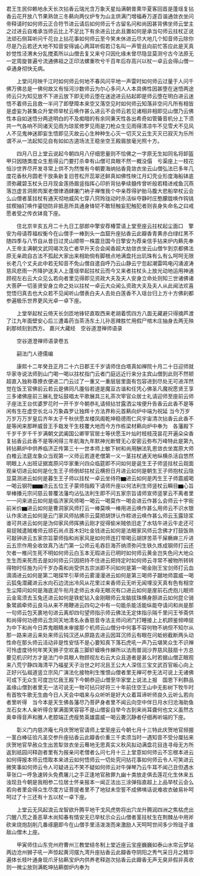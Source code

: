 <!-- { "loadSidebar": true } -->
君王生民仰赖地永天长次拈香云瑞光含万象天星灿满朝普熏华夏客回首是蓬瑶复拈香云花开放八节果熟敛三冬爇向两仪炉专为山主烘满门增福寿万遂百谐通敛衣坐问帝释请时如何师云正合符节进云请后如何师云千古留名问和尚因甚背佛坐师云堂主之过进云自难承当师云比上不足比下有余进云比此且置如何是承当句师云拄杖正说法顽石侧耳听问千花台上拈花事如何师云至今笑未休进云尽大地几个知音师云除你尽是乃云若还大地不知音安得诚心两耳听假若订名叫一声管且向前忙答应此是天真妙觉性泾渭未分乱搅紊所以山僧去复又来兮只因化缘未曾尽隐显莫测兮古今法原无一定周旋普遍兮流通佛祖之正印法螺重吹兮千百年后存高兴以杖一卓云会得山僧一卓通身彻快无病。

　　上堂问月映千江时如何师云何地不春风问平地一声雷时如何师云过量于人问千佛万佛总是一佛何故又有恒河沙数师云为尔心多问人人本具佛性因甚堕在迷悟两途师云只为知见放不下进云放下即无师云堕在迷途进云拈起即是师云堕在明白进云迷悟不着师云且救一半问了即孽障本来空又落空见时如何师云知落非空问凡所有相皆是虚妄为甚集众升堂师举杖云唤作甚么进云不会师云若见诸相非相即见山僧乃云佛性本自如迷悟分两途明白的不及痴暗的有余同秉天性各出希奇如管籥音机分上下须共一气各响不同诸天见雨为琼浆修罗见雨是刀枪众生见雨得清凉牛不见雪犬不见风人不见鬼神迷即妄生悟即见灭故云心生种种生心灭一切灭又云生灭灭已寂灭为乐所谓不从一法起知见自有如如古道场法王稳坐空王殿眉放毫光照十方。

　　四月八日上堂云说起今朝四月八仔细思量则不恰佛之一字原无生如同名将卸盔甲只因随类度众生惹得云门要打杀幸有山僧可具眼不然一概没傝　亏渠座上一枝花恒沙世界尽开发寻常上供不为然惟有今朝要海纳拈香竟敛衣坐云山僧弘法已多年几度花香秋月圆老干放条新复旧苍松开蕊翠还鲜真如佛性映江月幻壳业形度海船钵底须弥藏碧玉杖头日月现金莲扬眉竖指挥心印折背拈拳续髓传曾听般若精进戒鱼沉燕落岂虚言洞房肉案老僧律酒肆屠门衲子禅惟我个中亲荐得驴胎马腹大悲船举杖云会么山僧者茎拄杖有通天彻地威风七穿八窍玲珑动时杀活纵夺静时庄憨朦胧唤作钩铫拔楔抽钉唤作鎏铠防非抵恶所具通身锋铓不敢轻触妄犯触犯者则丧身失命名之曰戒愿者受之传衣钵竟下座。

　　住北京辛亥五月二十九日工部郎中擎安荐椿萱请上堂至座云拄杖起尘面口　擎安为母请荐福权衡今在山僧手一棒到头一血窟升座拈香云此瓣香青黄赤白绿红黑不随四季与八节自从昔日过灵山顺带一株震旦国今日擎安为荐亲信手拈来炉内爇先奉
人王帝主满朝文武同竭次及亡者早升天合会闻香超大劫敛衣坐云山僧乍到京都佛法原无亲疏自古法不孤起大家出来相助倘有脚根点地满盘托出玑珠有么有么呵呵无限长老几个丈夫此中若无知音不免山僧自遣自呼乃云山静云宁忽起潮雷鸣电闪涌波涛慈风悲雨一齐降护送夫人上蓬瑶举起拄杖云而今又来者拄杖头上放光动地运用神通顾视左右云大众见么若向者里见得即见资政大夫及夫人安身立命处则知三世诸佛诸大菩萨一切圣贤安身立命之处以拄杖一卓云大众闻么资政大夫及夫人从此闻法欢喜觉悟归真去也大众若不见闻听山僧表白夫人去处白莲香不入瑶台归上方十方佛刹都参遍极乐世界更风光卓一卓下座。

　　上堂举起杖云倚天长剑匝地锋铓直取西来老胡着慌四方八面无藏避只得摘芦渡了江九年面壁安心后三遭毒药当茶汤东土儿孙恶辣胜忙用假尸棺木庄抽身去两无殃刹那倾刻到西方。
嘉兴大藏经　空谷道澄禅师语录


　　空谷道澄禅师语录卷五

　　嗣法门人德儒编

　　康熙十二年癸丑正月二十六日郡王千岁请师住白塔真如禅院十月二十日迎师就华家寺说法师到山门喝一喝以拄杖指门云者门庭远近行来分主宾山僧到此则不然顿超直入独称尊撩衣便进二门云过了一重又一重层层里面有包容进到尽处无可进浑然觉在饭王官佛前云若云是佛同凡廛俗若道是魔亘古谐和任凭心佛圣凡魔祝愿贤王享三多诸佛座前三展礼登坛鼓唱太平歌展具三礼茶次宰官众居士礼请迎师至座前云师子座法王台优婆罗花时一开千岁今朝恭礼请频拈甘露洒尘埃便升告香云此香不是等闲有生在虚空长北斗万象森罗让独辉十方法界称元首爇向炉中端为祝延
当今万岁万岁万万岁皇后齐年太子千秋伏愿龙楼凤阁乾坤稳德雨仁风宇宙清次拈香云此香不是等闲来那畔威音王手栽发干生枝覆大地而今方作栋梁材爇向炉中奉为　各藩殿下千岁千岁千千岁满朝文武阖国公卿宰官居士等伏愿玉叶灿时枝枝茂昙花开遍朵朵香复拈香云此香不是等闲得三年航海九年默神光断臂无心安密云弥布万峰特此是第九转拈爇炉中供养临济正传第三十一世本师上敏下树和尚用酬法乳恩敛衣坐嵩原大师白椎云法筵龙象众当观第一义师云若道老僧第一义一茎拄杖通天地纵横杀活自悠然明眼上人出班证据嵩原问华家重兴四众临筵即不问如何是诞生王子师竖拄杖云觌面观亲切进云如何是化生王子师倒却拄杖云横担日月进云如何是朝生王子师抱杖云隐显莫测进云如何是暮生王子师以拄杖一卓云坐待符▆进云如何是丙生王子师震威喝一喝云钢符▆▆进云五位王子蒙师指殿下请师升座以何法利生师竖杖云瞬目▆心旨举棒播元宗问慈云普覆法藩均沾弘法利生即不问五家宗旨请师宣师竖掌云不离者里一一问来进云如何是临济家风师喝一喝云一喝莫作一喝会进云作甚么会师云十字街前米价▆进云如何是曹洞家风师打云一棒莫唤一棒用进云唤作甚么用师云不识水银认作汞进云如何是云门家风师拈拂示云莫把胡饼认作粽进云唤作甚么师云玉露琼浆谁可共进云如何是沩仰家风师挥拂云刚才捉得偷米贼依旧走了水牯牛进云牛走还可易捉贼遣贼难师云顽石尚点首木妇吐金钱进云如何是法眼家风师云念佛才打鼓饭熟可敲钟进云五家宗旨蒙师指和尚家风是如何师连打带喝云胡饼苦茶干屎橛麻三斤进云五宗作用全收敛真乃法门第一公师云毛吞巨海芥纳须弥问生铁久炼成钢师打云还欠者一椎问生死不明如何师云白玉本无瑕进云已明时如何师云黄金岂失色问大地众生生而来死而去是如何师云只因把持不住进云把持定时如何师云寻常不被物所转转得物时任施为问千岁办斋和尚受供五宗派即不问如何是第一喝金刚王宝剑师打云血滴滴进云如何是第二喝探竿引草师云雾漫漫进云如何是第三喝师子踞地师震威一喝云狐兔潜藏进云水向石边流出冷风从花里过来香师云无听无闻埋没天真有色有相空生尘障问如何是海底泥牛衔月走师云水母无眼况有口进云如何是崖前石虎抱儿眠师云金鸾须去玉兔还进云如何是铁蛇钻入金刚眼师云龙脑拔珠横身胆进云如何昆仑骑象鹭鹚牵师云良马从来不用鞭进云四句之中有一句能杀能活能纵能夺请问和尚是那一句师云包天裹地句进云离却四句望师指示师云佛法无定体指示隔千里问王爷斋供和尚得何功德师云念同天地清名永香慈音寺法主师问闭门打睡接上上机顾鉴频呻屈为中下和尚今日弄鬼眼睛未审接那个机师云山僧分中何事不容何物不纳但不知尔从那一路来进云来处来师云钝汉还从原路去进云因耳沉师云有眼在问蚯蚓截断两头动性命在那头师云活动非是性安恬不是心要知真下落石虎吼一声乃云堪笑众生不识禅可怜虚度待何年笑天狮子空欢喜三脚虾蟆唤作蝉所以法雨普润沙界慈风鼓扇十方总要见机识时方才是法门中具眼人物顾视左右云大众且道者是甚么时若据山僧正眼观来八荒宁静四海清平乃福星天子治世之时况且王公大人深信三宝文武百官皈心向上正好兴弘祖道竖立宗风广演法化接物利生惟恨山僧者里无禅可参无法可说上无诸佛可成下无众生可度岂忆我王殿下今朝恭迎山僧至华家堂上说法上报　国恩下利群品盖缘山僧到者里无一法可说无一物可拈只好将三十年前住空王山中无影树下牧牛时有首牧牛歌无生曲今日人天会中唱来与众听听是好大众着耳谛听师良久云听么若向者里听得　当今本是天生佛各藩尽乃菩萨身者里不闻云向空中伴日月水归沧海助鱼龙石女木人亲听得合掌满面笑容容不是山僧妄自举今古到来尚耳聋何也文义虽然古奥幸得音声和雅人老腔端正虎瘦势英雄震威一喝云聻沉静者仔细再听端的下座。

　　彰义门内慈济庵七月庆贺地官请师上堂至座云今朝七月十三特此庆贺地官频握一茎白棒征验凡圣交参升座拈香云此瓣香价重三千卖须当时一遇知音不受分厘拈来庆贺地官早赦众生出苦犁敛衣坐云蓦地无思真实义秋风拟动满盘花目连寻母无方所返到祇园问释迦者里有为报亲问老僧者么问七月十三上堂意如何师云不忘根本进云如何得报本师云悟取本来进云如何悟师云一切处究问拈花事如何师云令人可笑进云微笑事如何师云令人可疑进云不笑不疑如何师云对牛弹琴乃云牛耳不闻己丑但遇水草张口一呼急速转头免费屠儿之手正逢地官赦罪九幽十类放走俱去莲花化生休来五浊现丑今朝是我相参二位居士怀亲报本一闻正法出三涂弹指直超上上品举杖云会么若向者里会得众生尽度方证菩提者里不了地狱未空誓不成佛咦话说难收衣破易补呵呵过了十三还有十五以杖一卓下座。

　　上堂云无风起浪云龙智欲升腾平地干戈风虎势将出穴龙升腾润四洲之焦枯虎出穴醒八荒之善恶草木尚知春有情安无已举杖示众云山僧者茎拄杖生在荆棘丛中用斧砍来烧炮刮削几番琢磨即今在山僧手里活泼泼而来激励人天呵呵世间多少玲珑子谁敌山僧木上座。

　　甲寅师住山东兖州府曹州三教堂结冬制上堂近座云宝座巍巍如泰山水帘云梦站两边沧州狮子吼一声惊起黄河摆九湾升座拈香云此瓣香夺阴阳之秀气采日月之精华遍体长枝叶通身现爪牙拈爇宝炉内供养老释迦次拈香云此瓣香无声无臭非假非真收则一微尘放则满乾坤拈爇御炉内奉为
